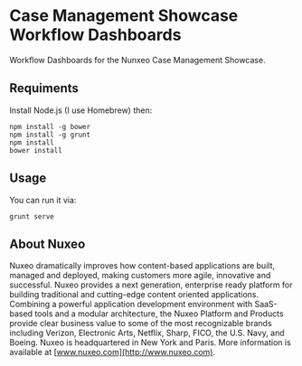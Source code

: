 # Case Management Showcase Workflow Dashboards

Workflow Dashboards for the Nunxeo Case Management Showcase.

## Requiments

Install Node.js (I use Homebrew) then:

    npm install -g bower
    npm install -g grunt
    npm install
    bower install

## Usage

You can run it via:

    grunt serve

## About Nuxeo

Nuxeo dramatically improves how content-based applications are built, managed and deployed, making customers more agile, innovative and successful. Nuxeo provides a next generation, enterprise ready platform for building traditional and cutting-edge content oriented applications. Combining a powerful application development environment with SaaS-based tools and a modular architecture, the Nuxeo Platform and Products provide clear business value to some of the most recognizable brands including Verizon, Electronic Arts, Netflix, Sharp, FICO, the U.S. Navy, and Boeing. Nuxeo is headquartered in New York and Paris. More information is available at [www.nuxeo.com](http://www.nuxeo.com).